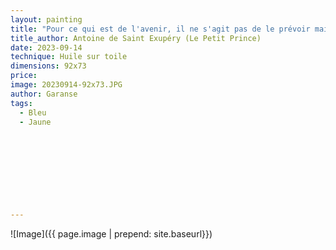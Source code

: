 ```yaml
---
layout: painting
title: "Pour ce qui est de l'avenir, il ne s'agit pas de le prévoir mais de le rendre possible."  
title_author: Antoine de Saint Exupéry (Le Petit Prince)                                                           
date: 2023-09-14
technique: Huile sur toile 
dimensions: 92x73
price: 
image: 20230914-92x73.JPG
author: Garanse
tags:
  - Bleu
  - Jaune
  
  
  
  
  
  
  
  
  
---
```

![Image]({{ page.image | prepend: site.baseurl}})

